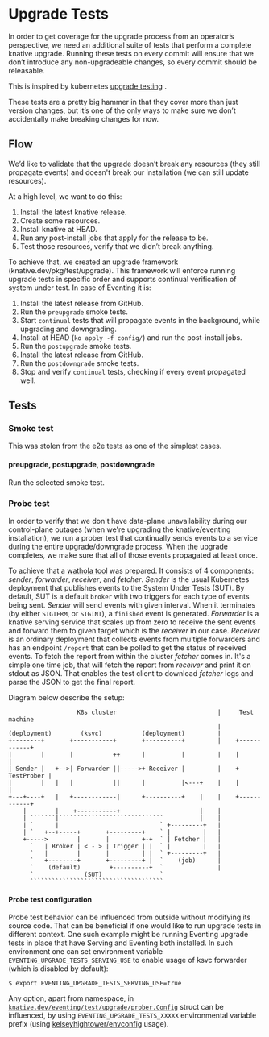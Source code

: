 # Upgrade Tests

In order to get coverage for the upgrade process from an operator’s perspective,
we need an additional suite of tests that perform a complete knative upgrade.
Running these tests on every commit will ensure that we don’t introduce any
non-upgradeable changes, so every commit should be releasable.

This is inspired by kubernetes
[upgrade testing](https://github.com/kubernetes/community/blob/master/contributors/devel/sig-testing/e2e-tests.md#version-skewed-and-upgrade-testing)
.

These tests are a pretty big hammer in that they cover more than just version
changes, but it’s one of the only ways to make sure we don’t accidentally make
breaking changes for now.

## Flow

We’d like to validate that the upgrade doesn’t break any resources (they still
propagate events) and doesn't break our installation (we can still update
resources).

At a high level, we want to do this:

1. Install the latest knative release.
1. Create some resources.
1. Install knative at HEAD.
1. Run any post-install jobs that apply for the release to be.
1. Test those resources, verify that we didn’t break anything.

To achieve that, we created an upgrade framework (knative.dev/pkg/test/upgrade).
This framework will enforce running upgrade tests in specific order and supports
continual verification of system under test. In case of Eventing it is:

1. Install the latest release from GitHub.
1. Run the `preupgrade` smoke tests.
1. Start `continual` tests that will propagate events in the background, while
   upgrading and downgrading.
1. Install at HEAD (`ko apply -f config/`) and run the post-install jobs.
1. Run the `postupgrade` smoke tests.
1. Install the latest release from GitHub.
1. Run the `postdowngrade` smoke tests.
1. Stop and verify `continual` tests, checking if every event propagated well.

## Tests

### Smoke test

This was stolen from the e2e tests as one of the simplest cases.

#### preupgrade, postupgrade, postdowngrade

Run the selected smoke test.

### Probe test

In order to verify that we don't have data-plane unavailability during our
control-plane outages (when we're upgrading the knative/eventing installation),
we run a prober test that continually sends events to a service during the
entire upgrade/downgrade process. When the upgrade completes, we make sure that
all of those events propagated at least once.

To achieve that
a [wathola tool](https://pkg.go.dev/knative.dev/eventing/test/upgrade/prober/wathola)
was prepared. It consists of 4 components: _sender_, _forwarder_, _receiver_,
and _fetcher_. _Sender_ is the usual Kubernetes deployment that publishes events
to the System Under Tests (SUT). By default, SUT is a default `broker`
with two triggers for each type of events being sent. _Sender_ will send events
with given interval. When it terminates (by either `SIGTERM`, or
`SIGINT`), a `finished` event is generated. _Forwarder_ is a knative serving
service that scales up from zero to receive the sent events and forward them to
given target which is the _receiver_ in our case. _Receiver_ is an ordinary
deployment that collects events from multiple forwarders and has an
endpoint `/report` that can be polled to get the status of received events. To
fetch the report from within the cluster _fetcher_ comes in. It's a simple one
time job, that will fetch the report from _receiver_ and print it on stdout as
JSON. That enables the test client to download _fetcher_ logs and parse the JSON
to get the final report.

Diagram below describe the setup:

```
                   K8s cluster                            |     Test machine
                                                          |
(deployment)        (ksvc)           (deployment)         |
+--------+       +-----------+       +----------+         |    +------------+
|        |       |           ++      |          |         |    |            |
| Sender |   +-->| Forwarder ||----->+ Receiver |         |    + TestProber |
|        |   |   |           ||      |          |<---+    |    |            |
+---+----+   |   +------------|      +----------+    |    |    +------------+
    |        |    +-----------+                      |    |
    | ```````|`````````````````````````````          |    |
    | `      |                            ` +---------+   |
    | `   +--+-----+       +---------+    ` |         |   |
    +----->        |       |         +-+  ` | Fetcher |   |
      `   | Broker | < - > | Trigger | |  ` |         |   |
      `   |        |       |         | |  ` +---------+   |
      `   +--------+       +---------+ |  `    (job)      |
      `    (default)        +----------+  `               |
      `              (SUT)                `
      `````````````````````````````````````
```

#### Probe test configuration

Probe test behavior can be influenced from outside without modifying its source
code. That can be beneficial if one would like to run upgrade tests in different
context. One such example might be running Eventing upgrade tests in place that
have Serving and Eventing both installed. In such environment one can set
environment variable `EVENTING_UPGRADE_TESTS_SERVING_USE` to enable usage of
ksvc forwarder (which is disabled by default):

```
$ export EVENTING_UPGRADE_TESTS_SERVING_USE=true
```

Any option, apart from namespace, in
[`knative.dev/eventing/test/upgrade/prober.Config`](https://github.com/knative/eventing/blob/022e281/test/upgrade/prober/prober.go#L52-L63)
struct can be influenced, by using `EVENTING_UPGRADE_TESTS_XXXXX` environmental
variable prefix (using
[kelseyhightower/envconfig](https://github.com/kelseyhightower/envconfig#usage)
usage).
